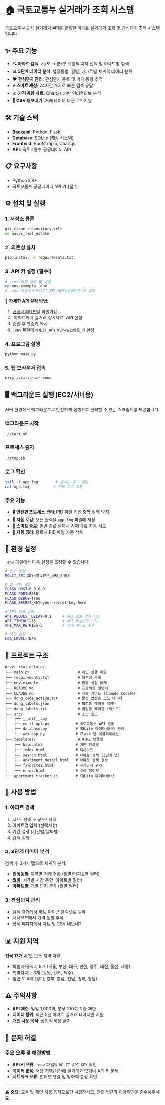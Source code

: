 # 🏠 국토교통부 실거래가 조회 시스템

국토교통부 공식 실거래가 API를 활용한 아파트 실거래가 조회 및 관심단지 추적 시스템입니다.

## ✨ 주요 기능

- **🔍 아파트 검색**: 시/도 → 군/구 계층적 지역 선택 및 아파트명 검색
- **📊 3단계 데이터 분석**: 법정동별, 월별, 아파트별 체계적 데이터 분류
- **❤️ 관심단지 관리**: 관심단지 등록 및 가격 동향 추적
- **⚡ 스마트 캐싱**: 24시간 캐시로 빠른 검색 응답
- **📈 가격 동향 차트**: Chart.js 기반 인터랙티브 분석
- **📄 CSV 내보내기**: 거래 데이터 다운로드 기능

## 🛠 기술 스택

- **Backend**: Python, Flask
- **Database**: SQLite (캐싱 시스템)
- **Frontend**: Bootstrap 5, Chart.js
- **API**: 국토교통부 공공데이터 API

## 📋 요구사항

- Python 3.8+
- 국토교통부 공공데이터 API 키 (필수)

## ⚙️ 설치 및 실행

### 1. 저장소 클론
```bash
git clone <repository-url>
cd naver_real_estate
```

### 2. 의존성 설치
```bash
pip install -r requirements.txt
```

### 3. API 키 설정 (필수!)
```bash
# .env 파일 생성 및 설정
cp env.example .env
# .env 파일에서 MOLIT_API_KEY=발급받은_키 입력
```

**📖 자세한 API 설정 방법:**
1. [공공데이터포털](https://www.data.go.kr/) 회원가입
2. '아파트매매 실거래 상세자료' API 신청
3. 승인 후 인증키 복사
4. `.env` 파일에 `MOLIT_API_KEY=발급받은_키` 설정

### 4. 프로그램 실행
```bash
python main.py
```

### 5. 웹 브라우저 접속
```
http://localhost:8080
```

## 🖥️ 백그라운드 실행 (EC2/서버용)

서버 환경에서 백그라운드로 안전하게 실행하고 관리할 수 있는 스크립트를 제공합니다.

### 백그라운드 시작
```bash
./start.sh
```

### 프로세스 중지
```bash
./stop.sh
```

### 로그 확인
```bash
tail -f app.log        # 실시간 로그 확인
cat app.log           # 전체 로그 확인
```

### 주요 기능
- **🔒 안전한 프로세스 관리**: PID 파일 기반 중복 실행 방지
- **📝 자동 로깅**: 모든 출력을 `app.log` 파일에 저장
- **🔄 스마트 종료**: 일반 종료 실패시 강제 종료 자동 시도
- **🧹 자동 정리**: 종료시 PID 파일 자동 삭제

## 🔧 환경 설정

`.env` 파일에서 다음 설정을 조정할 수 있습니다:

```bash
# 필수 설정
MOLIT_API_KEY=발급받은_실제_인증키

# 웹 서버 설정
FLASK_HOST=0.0.0.0
FLASK_PORT=8080
FLASK_DEBUG=True
FLASK_SECRET_KEY=your-secret-key-here

# API 호출 설정
API_REQUEST_DELAY=0.1     # API 호출 간격 (초)
API_TIMEOUT=15            # API 타임아웃 (초)
API_MAX_RETRIES=3         # 최대 재시도 횟수

# 로깅 설정
LOG_LEVEL=INFO
```

## 📁 프로젝트 구조

```
naver_real_estate/
├── main.py                      # 메인 실행 파일
├── requirements.txt             # 의존성 목록
├── env.example                  # 환경 설정 예제
├── README.md                    # 프로젝트 설명서
├── CLAUDE.md                    # 개발 가이드 (Claude Code용)
├── dong_code_active.txt         # 활성 법정동 코드 데이터
├── dong_labels.json             # 법정동 레이블 데이터
├── dong_labels.txt              # 법정동 레이블 (텍스트)
├── src/                         # 소스 코드
│   ├── __init__.py
│   ├── molit_api.py            # 국토교통부 API 연동
│   ├── database.py             # SQLite 데이터베이스 관리
│   └── web_app.py              # Flask 웹 애플리케이션
├── templates/                   # HTML 템플릿
│   ├── base.html               # 기본 템플릿
│   ├── index.html              # 대시보드
│   ├── search.html             # 아파트 검색 (3단계 탭)
│   ├── apartment_detail.html   # 아파트 상세 정보
│   ├── favorites.html          # 관심단지 관리
│   └── error.html              # 오류 페이지
└── apartment_tracker.db        # SQLite 데이터베이스
```

## 🚀 사용 방법

### 1. 아파트 검색
1. 시/도 선택 → 군/구 선택
2. 아파트명 입력 (선택사항)
3. 기간 설정 (기간별/날짜별)
4. 검색 실행

### 2. 3단계 데이터 분석
검색 후 3가지 탭으로 체계적 분석:
- **법정동별**: 지역별 거래 현황 (월별/아파트별 필터)
- **월별**: 시간별 시장 동향 (아파트별 필터)
- **아파트별**: 개별 단지 분석 (월별 필터)

### 3. 관심단지 관리
- 검색 결과에서 하트 아이콘 클릭으로 등록
- 대시보드에서 가격 동향 추적
- 상세 페이지에서 차트 및 CSV 내보내기

## 📊 지원 지역

**전국 17개 시/도** 모든 지역 지원
- 특별시/광역시 8개 (서울, 부산, 대구, 인천, 광주, 대전, 울산, 세종)
- 특별자치도 3개 (강원, 전북, 제주)
- 일반 도 6개 (경기, 충북, 충남, 전남, 경북, 경남)

## ⚠️ 주의사항

- **API 제한**: 일일 1,000회, 분당 100회 호출 제한
- **데이터 범위**: 최근 5년 아파트 실거래 데이터만 지원
- **개인 사용 목적**: 상업적 이용 금지

## 🔧 문제 해결

### 주요 오류 및 해결방법
- **API 키 오류**: `.env` 파일의 `MOLIT_API_KEY` 확인
- **데이터 없음**: 해당 지역/기간에 실거래가 없거나 API 키 문제
- **네트워크 오류**: 인터넷 연결 및 방화벽 설정 확인

---

**⚠️ 중요**: 교육 및 개인 사용 목적으로만 사용하시고, 관련 법규와 이용약관을 준수해주세요.
